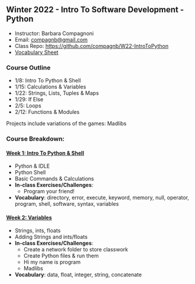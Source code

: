 ## Winter 2022 - Intro To Software Development - Python
* Instructor: Barbara Compagnoni
* Email: compagnb@gmail.com
* Class Repo: https://github.com/compagnb/W22-IntroToPython
* [Vocabulary Sheet](wkNotes/vocab.md)

### Course Outline
* 1/8: Intro To Python & Shell
* 1/15: Calculations & Variables
* 1/22: Strings, Lists, Tuples & Maps
* 1/29: If Else
* 2/5: Loops
* 2/12: Functions & Modules

Projects include variations of the games: Madlibs

### Course Breakdown:

#### [Week 1: Intro To Python & Shell](wkNotes/wk1.md)
* Python & IDLE
* Python Shell
* Basic Commands & Calculations
* **In-class Exercises/Challenges**:
    * Program your friend!
* **Vocabulary**: directory, error, execute, keyword, memory, null, operator, program, shell, software, syntax, variables


#### [Week 2: Variables](wkNotes/wk2.md)
* Strings, ints, floats
* Adding Strings and ints/floats
* **In-class Exercises/Challenges**:
    * Create a network folder to store classwork
    * Create Python files & run them
    * Hi my name is program
    * Madlibs
* **Vocabulary**: data, float, integer, string, concatenate

